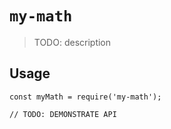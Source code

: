 # `my-math`

> TODO: description

## Usage

```
const myMath = require('my-math');

// TODO: DEMONSTRATE API
```

